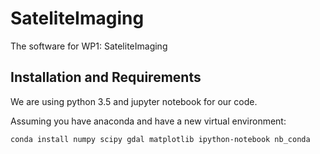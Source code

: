 # SateliteImaging
The software for WP1: SateliteImaging

## Installation and Requirements
We are using python 3.5 and jupyter notebook for our code.

Assuming you have anaconda and have a new virtual environment:

```bash
conda install numpy scipy gdal matplotlib ipython-notebook nb_conda
```
